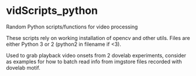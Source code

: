 # vidScripts_python
Random Python scripts/functions for video processing

These scripts rely on working installation of opencv and other utils. 
Files are either Python 3 or 2 (python2 in filename if <3).

Used to grab playback video onsets from 2 dovelab experiments,
consider as examples for how to batch read info from imgstore files
recorded with dovelab motif.
